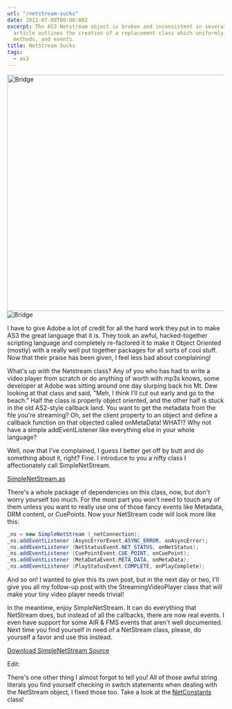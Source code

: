 ```yaml
---
url: "/netstream-sucks"
date: 2011-07-08T00:00:00Z
excerpt: The AS3 Netstream object is broken and inconsistent in several ways. This
  article outlines the creation of a replacement class which uniformly manages properties,
  methods, and events.
title: NetStream Sucks
tags:
  - as3
---
```


<img width="750" height="546" layout="responsive" src="https://labs.tomasino.org/assets/images/bridge-from-nowhere.jpg" alt="Bridge"></img>
![Bridge](https://labs.tomasino.org/assets/images/bridge-from-nowhere.jpg "Half Begun - Half Finished")

I have to give Adobe a lot of credit for all the hard work they put in
to make AS3 the great language that it is. They took an awful,
hacked-together scripting language and completely re-factored it to make
it Object Oriented (mostly) with a really well put together packages for
all sorts of cool stuff. Now that their praise has been given, I feel
less bad about complaining!

What's up with the Netstream class? Any of you who has had to write a
video player from scratch or do anything of worth with mp3s knows, some
developer at Adobe was sitting around one day slurping back his Mt. Dew
looking at that class and said, "Meh, I think I'll cut out early and go
to the beach." Half the class is properly object oriented, and the other
half is stuck in the old AS2-style callback land. You want to get the
metadata from the file you're streaming? Oh, set the client property to
an object and define a callback function on that objected called
onMetaData! WHAT!? Why not have a simple addEventListener like
everything else in your whole language?

Well, now that I've complained, I guess I better get off by butt and do
something about it, right? Fine. I introduce to you a nifty class I
affectionately call SimpleNetStream.

[SimpleNetStream.as](https://github.com/jamestomasino/tomasino/blob/master/org/tomasino/net/SimpleNetStream.as)

There's a whole package of dependencies on this class, now, but don't
worry yourself too much. For the most part you won't need to touch any
of them unless you want to really use one of those fancy events like
Metadata, DRM content, or CuePoints. Now your NetStream code will look
more like this:

``` actionscript
_ns = new SimpleNetStream (_netConnection);
_ns.addEventListener (AsyncErrorEvent.ASYNC_ERROR, onAsyncError);
_ns.addEventListener (NetStatusEvent.NET_STATUS, onNetStatus);
_ns.addEventListener (CuePointEvent.CUE_POINT, onCuePoint);
_ns.addEventListener (MetaDataEvent.META_DATA, onMetaData);
_ns.addEventListener (PlayStatusEvent.COMPLETE, onPlayComplete);
```

And so on! I wanted to give this its own post, but in the next day or
two, I'll give you all my follow-up post with the StreamingVideoPlayer
class that will make your tiny video player needs trivial!

In the meantime, enjoy SimpleNetStream. It can do everything that
NetStream does, but instead of all the callbacks, there are now real
events. I even have support for some AIR & FMS events that aren't well
documented. Next time you find yourself in need of a NetStream class,
please, do yourself a favor and use this instead.

[Download SimpleNetStream Source][]

Edit:

There's one other thing I almost forgot to tell you! All of those awful
string literals you find yourself checking in switch statements when
dealing with the NetStream object, I fixed those too. Take a look at the
[NetConstants][] class!


  [Download SimpleNetStream Source]: //github.com/jamestomasino/tomasino/blob/master/org/tomasino/net/SimpleNetStream.as
    "Download SimpleNetStream Source"
  [NetConstants]: //github.com/jamestomasino/tomasino/blob/master/org/tomasino/net/vo/NetConstants.as
    "NetConstants"

